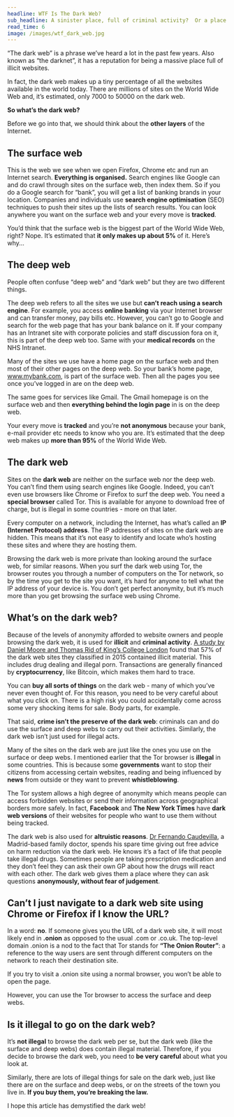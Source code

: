```yaml
---
headline: WTF Is The Dark Web?
sub_headline: A sinister place, full of criminal activity?  Or a place where good people do good things?
read_time: 6
image: /images/wtf_dark_web.jpg
---
```


“The dark web” is a phrase we’ve heard a lot in the past few years.  Also known as “the darknet”, it has a reputation for being a massive place full of illicit websites.

In fact, the dark web makes up a tiny percentage of all the websites available in the world today.  There are millions of sites on the World Wide Web and, it’s estimated, only 7000 to 50000 on the dark web.

**So what’s the dark web?**

Before we go into that, we should think about the **other layers** of the Internet.

## The surface web

This is the web we see when we open Firefox, Chrome etc and run an Internet search.  **Everything is organised.**  Search engines like Google can and do crawl through sites on the surface web, then index them.  So if you do a Google search for “bank”, you will get a list of banking brands in your location.  Companies and individuals use **search engine optimisation** (SEO) techniques to push their sites up the lists of search results.  You can look anywhere you want on the surface web and your every move is **tracked**.

You’d think that the surface web is the biggest part of the World Wide Web, right?  Nope.  It’s estimated that **it only makes up about 5%** of it.  Here’s why...

## The deep web

People often confuse “deep web” and “dark web” but they are two different things.

The deep web refers to all the sites we use but **can’t reach using a search engine**.  For example, you access **online banking** via your Internet browser and can transfer money, pay bills etc.  However, you can’t go to Google and search for the web page that has your bank balance on it.  If your company has an Intranet site with corporate policies and staff discussion fora on it, this is part of the deep web too.  Same with your **medical records** on the NHS Intranet.

Many of the sites we use have a home page on the surface web and then most of their other pages on the deep web.  So your bank’s home page, www.mybank.com, is part of the surface web.  Then all the pages you see once you’ve logged in are on the deep web.

The same goes for services like Gmail.  The Gmail homepage is on the surface web and then **everything behind the login page** in is on the deep web.

Your every move is **tracked** and you’re **not anonymous** because your bank, e-mail provider etc needs to know who you are.  It’s estimated that the deep web makes up **more than 95%** of the World Wide Web.

## The dark web

Sites on the **dark web** are neither on the surface web nor the deep web.  You can’t find them using search engines like Google.  Indeed, you can’t even use browsers like Chrome or Firefox to surf the deep web.  You need a **special browser** called Tor.  This is available for anyone to download free of charge, but is illegal in some countries - more on that later.

Every computer on a network, including the Internet, has what’s called an **IP (Internet Protocol) address**.  The IP addresses of sites on the dark web are hidden.  This means that it’s not easy to identify and locate who’s hosting these sites and where they are hosting them.

Browsing the dark web is more private than looking around the surface web, for similar reasons.  When you surf the dark web using Tor, the browser routes you through a number of computers on the Tor network, so by the time you get to the site you want, it’s hard for anyone to tell what the IP address of your device is.  You don’t get perfect anonymity, but it’s much more than you get browsing the surface web using Chrome.

## What’s on the dark web?

Because of the levels of anonymity afforded to website owners and people browsing the dark web, it is used for **illicit** and **criminal activity**.  [A study by Daniel Moore and Thomas Rid of King’s College London](https://www.tandfonline.com/doi/full/10.1080/00396338.2016.1142085) found that 57% of the dark web sites they classified in 2015 contained illicit material.  This includes drug dealing and illegal porn.  Transactions are generally financed by **cryptocurrency**, like Bitcoin, which makes them hard to trace.

You can **buy all sorts of things** on the dark web - many of which you’ve never even thought of.  For this reason, you need to be very careful about what you click on.  There is a high risk you could accidentally come across some very shocking items for sale.  Body parts, for example.

That said, **crime isn’t the preserve of the dark web**: criminals can and do use the surface and deep webs to carry out their activities.  Similarly, the dark web isn’t just used for illegal acts. 

Many of the sites on the dark web are just like the ones you use on the surface or deep webs.  I mentioned earlier that the Tor browser is **illegal** in some countries.  This is because some **governments** want to stop their citizens from accessing certain websites, reading and being influenced by **news** from outside or they want to prevent **whistleblowing**.

The Tor system allows a high degree of anonymity which means people can access forbidden websites or send their information across geographical borders more safely.  In fact, **Facebook** and **The New York Times** have **dark web versions** of their websites for people who want to use them without being tracked.

The dark web is also used for **altruistic reasons**.  [Dr Fernando Caudevilla](https://www.vice.com/en_us/article/ypwxwj/doctorx-is-the-darknets-most-reliable-drug-counselor), a Madrid-based family doctor, spends his spare time giving out free advice on harm reduction via the dark web.  He knows it’s a fact of life that people take illegal drugs.  Sometimes people are taking prescription medication and they don’t feel they can ask their own GP about how the drugs will react with each other.  The dark web gives them a place where they can ask questions **anonymously, without fear of judgement**.

## Can’t I just navigate to a dark web site using Chrome or Firefox if I know the URL?

In a word: **no**.  If someone gives you the URL of a dark web site, it will most likely end in **.onion** as opposed to the usual .com or .co.uk.  The top-level domain .onion is a nod to the fact that Tor stands for **“The Onion Router”**: a reference to the way users are sent through different computers on the network to reach their destination site.

If you try to visit a .onion site using a normal browser, you won’t be able to open the page.

However, you can use the Tor browser to access the surface and deep webs.

## Is it illegal to go on the dark web?

It’s **not illegal** to browse the dark web per se, but the dark web (like the surface and deep webs) does contain illegal material.  Therefore, if you decide to browse the dark web, you need to **be very careful** about what you look at.

Similarly, there are lots of illegal things for sale on the dark web, just like there are on the surface and deep webs, or on the streets of the town you live in.  **If you buy them, you’re breaking the law.**

I hope this article has demystified the dark web!
